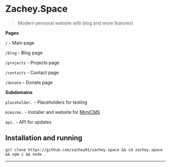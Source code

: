 # Zachey.Space

> Modern personal website with blog and more features!

**Pages**

`/` - Main page

`/blog` - Blog page

`/projects` - Projects page

`/contacts` - Contact page

`/donate` - Donate page

**Subdomains**

`placeholder.` - Placeholders for testing

`mimicms.` - Installer and website for [MimiCMS](https://github.com/zachey01/mimicms)

`api.` - API for updates

## Installation and running

```
git clone https://github.com/zachey01/zachey.space && cd zachey.space && npm i && node .
```

---

<p style="text-align:center"><a href="https://zachey.space/"><img src="https://image.thum.io/get/maxAge/12/width/700/http://zachey.space/" alt="">
</a></p>
